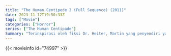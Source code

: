 ```yaml
---
title: "The Human Centipede 2 (Full Sequence) (2011)"
date: 2023-11-12T19:50:33Z
tags: ["Movie"]
categories: ["Horror"]
series: ["The Human Centipade"]
Summary: "Terinspirasi oleh fiksi Dr. Heiter, Martin yang penyendiri yang terganggu bermimpi menciptakan kelabang yang beranggotakan 12 orang dan bertekad untuk mewujudkan fantasinya yang sakit."
---
```


<mux-player stream-type="on-demand"
src="https://kp3d-my.sharepoint.com/personal/ryoo_kp3d_onmicrosoft_com/_layouts/15/download.aspx?share=EbpBlPGL1uRHpWjMcp2iHVgB1bIkCl19eyCZs6cMelj-xQ" prefer-playback="mse" controls>

</mux-player>


{{< movieinfo id="74997" >}}

<script src="https://cdn.jsdelivr.net/npm/@mux/mux-player"></script>

 <script type="application/ld+json ">
{
"@context": "https://schema.org/",
"@type": "VideoObject",
"name": "The Human Centipede 2",
"contentUrl": "https://stream.mux.com/a9wixPXy1c8SQyl00kzgFLcG00wme6fFosMWcMnLHSuYY.m3u8",
"thumbnailUrl": "https://www.themoviedb.org/t/p/original/3avI4nJ3WNweQFHa2UwRMOO8cbL.jpg?width=314&fit_mode=preserve&time=25",
"uploadDate": "2023-11-12T19:50:33Z",
}

</script>
